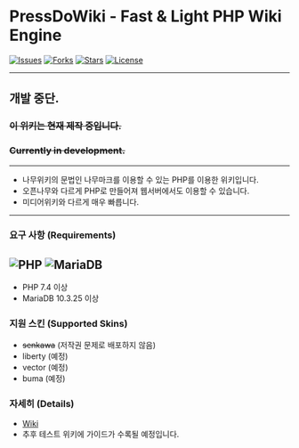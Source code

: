 # PressDoWiki - Fast & Light PHP Wiki Engine

[![Issues](https://img.shields.io/github/issues/aaei924/PressDoWiki?style=for-the-badge)](https://github.com/aaei924/PressDoWiki)
[![Forks](https://img.shields.io/github/forks/aaei924/PressDoWiki.svg?style=for-the-badge)](https://github.com/aaei924/PressDoWiki)
[![Stars](https://img.shields.io/github/stars/aaei924/PressDoWiki.svg?style=for-the-badge)](https://github.com/aaei924/PressDoWiki)
[![License](https://img.shields.io/github/license/aaei924/PressDoWiki.svg?style=for-the-badge)](https://github.com/aaei924/PressDoWiki)

-------------------------
## 개발 중단.
### ~~이 위키는 현재 제작 중입니다.~~
### ~~Currently in development.~~
-------------------------

- 나무위키의 문법인 나무마크를 이용할 수 있는 PHP를 이용한 위키입니다.
- 오픈나무와 다르게 PHP로 만들어져 웹서버에서도 이용할 수 있습니다.
- 미디어위키와 다르게 매우 빠릅니다.

-------------------------
### 요구 사항 (Requirements)
![PHP](https://img.shields.io/badge/PHP-%3E%3D7.4-4F5D95?style=for-the-badge&logo=php)
![MariaDB](https://img.shields.io/badge/MariaDB-%3E%3D10.3.25-003545?style=for-the-badge&logo=mariadb)
-------------------------

- PHP 7.4 이상
- MariaDB 10.3.25 이상

### 지원 스킨 (Supported Skins)
- ~~senkawa~~ (저작권 문제로 배포하지 않음)
- liberty (예정)
- vector (예정)
- buma (예정)

### 자세히 (Details)
- [Wiki](https://github.com/aaei924/PressDoWiki/wiki)
- 추후 테스트 위키에 가이드가 수록될 예정입니다.

